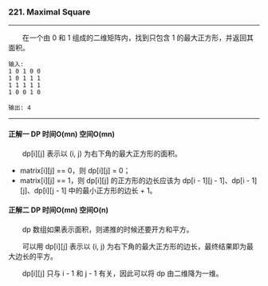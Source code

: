 ### 221. Maximal Square

-----

&emsp;&emsp;在一个由 0 和 1 组成的二维矩阵内，找到只包含 1 的最大正方形，并返回其面积。

```text
输入: 
1 0 1 0 0
1 0 1 1 1
1 1 1 1 1
1 0 0 1 0

输出: 4
```

-----

#### 正解一 DP 时间O(mn) 空间O(mn)

&emsp;&emsp;dp[i][j] 表示以 (i, j) 为右下角的最大正方形的面积。

- matrix[i][j] == 0，则 dp[i][j] = 0；
- matrix[i][j] == 1，则 dp[i][j] 的正方形的边长应该为 dp[i - 1][j - 1]、dp[i - 1][j]、dp[i][j - 1] 中的最小正方形的边长 + 1。

#### 正解二 DP 时间O(mn) 空间O(n)

&emsp;&emsp;dp 数组如果表示面积，则递推的时候还要开方和平方。

&emsp;&emsp;可以用 dp[i][j] 表示以 (i, j) 为右下角的最大正方形的边长，最终结果即为最大边长的平方。

&emsp;&emsp;dp[i][j] 只与 i - 1 和 j - 1 有关，因此可以将 dp 由二维降为一维。
